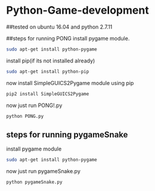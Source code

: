# Python-Game-development

##tested on ubuntu 16.04 and python 2.7.11

##steps for running PONG
install pygame module.
```bash
sudo apt-get install python-pygame
```
install pip(if its not installed already)
```bash
sudo apt-get install python-pip
```
now install SimpleGUICS2Pygame module using pip
```bash
pip2 install SimpleGUICS2Pygame
```
now just run PONG!.py
```bash
python PONG.py
```

## steps for running pygameSnake
install pygame module
```bash
sudo apt-get install python-pygame
```
now just run pygameSnake.py
```bash
python pygameSnake.py
```
